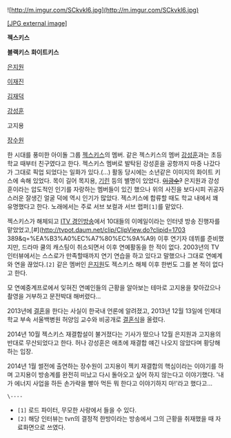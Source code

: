 ![http://m.imgur.com/SCkvkl6.jpg](http://m.imgur.com/SCkvkl6.jpg)

[[JPG external image]](http://m.imgur.com/SCkvkl6.jpg)

**젝스키스**

**블랙키스**
**화이트키스**

[은지원](%EC%9D%80%EC%A7%80%EC%9B%90.md)

[이재진](%EC%9D%B4%EC%9E%AC%EC%A7%84.md)

[김재덕](%EA%B9%80%EC%9E%AC%EB%8D%95.md)

[강성훈](%EA%B0%95%EC%84%B1%ED%9B%88.md)

고지용

[장수원](%EC%9E%A5%EC%88%98%EC%9B%90.md)

  
한 시대를 풍미한 아이돌 그룹 [젝스키스](%EC%A0%9D%EC%8A%A4%ED%82%A4%EC%8A%A4.md)의 멤버. 같은
젝스키스의 멤버 [강성훈](%EA%B0%95%EC%84%B1%ED%9B%88.md)과는 초등학교 때부터 친구였다고 한다. 젝스키스
멤버로 발탁된 강성훈을 공항까지 마중 나갔다가 그대로 픽업 되었다는 일화가 있다.(…) 활동 당시에는 소년같은 이미지의 화이트 키스에 속해
있었다. 목이 길어 목지용, [기린](%EA%B8%B0%EB%A6%B0.md) 등의 별명이 있었다.
<del>[이광수](%EC%9D%B4%EA%B4%91%EC%88%98.md)?</del> 은지원과 강성훈이라는 압도적인 인기를 자랑하는
멤버들이 있긴 했으나 위의 사진을 보다시피 귀공자스러운 잘생긴 얼굴 덕에 역시 인기가 많았다. 젝스키스에 합류할 때도 학교 내에서 꽤
유명했다고 한다. 노래에서는 주로 서브 보컬과 서브 랩퍼`[1]`를 맡았다.

젝스키스가 해체되고 [ITV 경인방송](%EA%B2%BD%EC%9D%B8%EB%B0%A9%EC%86%A1.md)에서 10대들의
이메일이라는 인터넷 방송 진행자를 맡았었고,[#](http://tvpot.daum.net/clip/ClipView.do?clipid=1703
389&q=%EA%B3%A0%EC%A7%80%EC%9A%A9) 이후 연기자 데뷔를 준비했지만, 드라마 쿨의 캐스팅이 취소되면서 이후
연예활동을 한 적이 없다. 2003년의 TV 인터뷰에서는 스스로가 만족할때까지 연기 연습을 하고 있다고 말했으나 그대로 연예계와 연을
끊었다.`[2]` 같은 멤버인 [은지원](%EC%9D%80%EC%A7%80%EC%9B%90.md)도 젝스키스 해체 이후 한번도 그를 본
적이 없다고 한다.

모 연예중계프로에서 잊혀진 연예인들의 근황을 알아보는 테마로 고지용을 찾아갔으나 촬영을 거부하고 문전박대 해버렸다...

2013년에 [결혼](%EA%B2%B0%ED%98%BC.md)을 한다는 사실이 한국내 언론에 알려졌고, 2013년 12월 13일에
인제대학교 부속 서울백병원 허양임 교수와 비공개로 [결혼식](%EA%B2%B0%ED%98%BC%EC%8B%9D.md)을 올렸다.

2014년 10월 젝스키스 재결합설이 불거졌다는 기사가 떴으나 12월 은지원과 고지용의 반대로 무산되었다고 한다. 허나 강성훈은 애초에
재결합 얘긴 나오지 않았다며 황당해하는 입장.

2014년 1월 썰전에 출연하는 장수원이 고지용이 젝키 재결합의 핵심이라는 이야기를 하며 고지용이 방송계를 완전히 떠났고 다시 돌아오고 싶어
하지 않는다고 이야기했다. '내가 에너지 사업을 하든 손가락을 빨아 먹든 뭐 한다고 이야기하지 마!'라고 했다고…

`\----`

  * `[1]` 로드 파이터, 무모한 사랑에서 들을 수 있다.
  * `[2]` 해당 인터뷰는 tvn의 결정적 한방이라는 방송에서 그의 근황을 취재했을 때 자료화면으로 쓰였다.

